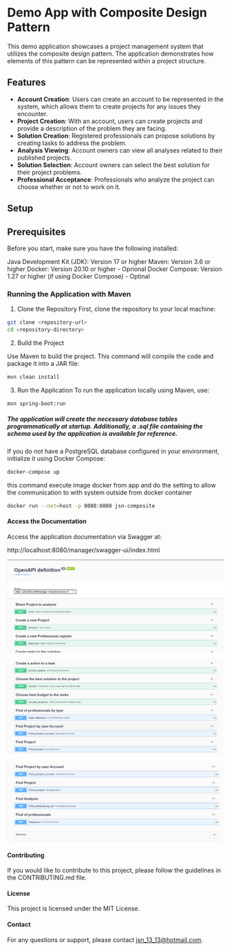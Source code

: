 # Demo App with Composite Design Pattern

This demo application showcases a project management system that utilizes the composite design pattern. The application demonstrates how elements of this pattern can be represented within a project structure.

## Features

- **Account Creation**: Users can create an account to be represented in the system, which allows them to create projects for any issues they encounter.
- **Project Creation**: With an account, users can create projects and provide a description of the problem they are facing.
- **Solution Creation**: Registered professionals can propose solutions by creating tasks to address the problem.
- **Analysis Viewing**: Account owners can view all analyses related to their published projects.
- **Solution Selection**: Account owners can select the best solution for their project problems.
- **Professional Acceptance**: Professionals who analyze the project can choose whether or not to work on it.

## Setup


## Prerequisites
Before you start, make sure you have the following installed:

Java Development Kit (JDK): Version 17 or higher
Maven: Version 3.6 or higher
Docker: Version 20.10 or higher - Oprional
Docker Compose: Version 1.27 or higher (if using Docker Compose) - Optinal



### Running the Application with Maven

1. Clone the Repository
First, clone the repository to your local machine:

```bash
git clone <repository-url>
cd <repository-directory>
```

2. Build the Project

Use Maven to build the project. This command will compile the code and package it into a JAR file:

```bash
mvn clean install
```

3. Run the Application
To run the application locally using Maven, use:

```bash
mvn spring-boot:run
```


##### The application will create the necessary database tables programmatically at startup. Additionally, a .sql file containing the schema used by the application is available for reference.
 
If you do not have a PostgreSQL database configured in your environment, initialize it using Docker Compose:

```bash
docker-compose up
```
this command execute image docker from app and do the setting to allow the communication to  with system outside from docker container

```bash
docker run --net=host -p 8080:8080 jsn-composite
```




#### Access the Documentation

Access the application documentation via Swagger at:

http://localhost:8080/manager/swagger-ui/index.html

![API do Sistema](dir/manage_img_1.png)

![API do Sistema](dir/manage_img_2.png)

![API do Sistema](dir/manage_img_3.png)


#### Contributing

If you would like to contribute to this project, please follow the guidelines in the CONTRIBUTING.md file.

#### License
This project is licensed under the MIT License.

#### Contact
For any questions or support, please contact jsn_13_13@hotmail.com.


